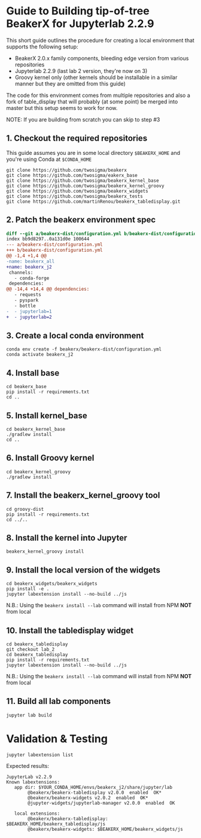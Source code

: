 # Guide to Building tip-of-tree BeakerX for Jupyterlab 2.2.9

This short guide outlines the procedure for creating a local environment that supports the following setup:

- BeakerX 2.0.x family components, bleeding edge version from various repositories
- Jupyterlab 2.2.9 (last lab 2 version, they're now on 3)
- Groovy kernel only (other kernels should be installable in a similar manner but they are omitted from this guide)

The code for this environment comes from multiple repositories and also a fork of table_display that will probably (at some point) be merged into master but this setup seems to work for now.

NOTE: If you are building from scratch you can skip to step #3

## 1. Checkout the required repositories
This guide assumes you are in some local directory `$BEAKERX_HOME` and you're using Conda at `$CONDA_HOME`

```
git clone https://github.com/twosigma/beakerx
git clone https://github.com/twosigma/eakerx_base
git clone https://github.com/twosigma/beakerx_kernel_base
git clone https://github.com/twosigma/beakerx_kernel_groovy
git clone https://github.com/twosigma/beakerx_widgets
git clone https://github.com/twosigma/beakerx_tests
git clone https://github.com/martinRenou/beakerx_tabledisplay.git
```

## 2. Patch the beakerx environment spec
```diff
diff --git a/beakerx-dist/configuration.yml b/beakerx-dist/configuration.yml
index bb9d8297..0a131d0e 100644
--- a/beakerx-dist/configuration.yml
+++ b/beakerx-dist/configuration.yml
@@ -1,4 +1,4 @@
-name: beakerx_all
+name: beakerx_j2
 channels:
   - conda-forge
 dependencies:
@@ -14,4 +14,4 @@ dependencies:
   - requests
   - pyspark
   - bottle
-  - jupyterlab=1
+  - jupyterlab=2
```

## 3. Create a local conda environment
```
conda env create -f beakerx/beakerx-dist/configuration.yml
conda activate beakerx_j2
```

## 4. Install base
```
cd beakerx_base
pip install -r requirements.txt
cd ..
```

## 5. Install kernel_base
```
cd beakerx_kernel_base
./gradlew install
cd ..
```

## 6. Install Groovy kernel
```
cd beakerx_kernel_groovy
./gradlew install
```

## 7. Install the beakerx_kernel_groovy tool
```
cd groovy-dist
pip install -r requirements.txt
cd ../..
```

## 8. Install the kernel into Jupyter
```
beakerx_kernel_groovy install
```

## 9. Install the local version of the widgets
```
cd beakerx_widgets/beakerx_widgets
pip install -e .
jupyter labextension install --no-build ../js 
```

N.B.: Using the `beakerx install --lab` command will install from NPM **NOT** from local 

## 10. Install the tabledisplay widget
```
cd beakerx_tabledisplay
git checkout lab_2
cd beakerx_tabledisplay 
pip install -r requirements.txt
jupyter labextension install --no-build ../js 
```
N.B.: Using the `beakerx install --lab` command will install from NPM **NOT** from local 

## 11. Build all lab components
```
jupyter lab build
```

# Validation & Testing
```
jupyter labextension list
```

Expected results:

```
JupyterLab v2.2.9
Known labextensions:
   app dir: $YOUR_CONDA_HOME/envs/beakerx_j2/share/jupyter/lab
        @beakerx/beakerx-tabledisplay v2.0.0  enabled  OK*
        @beakerx/beakerx-widgets v2.0.2  enabled  OK*
        @jupyter-widgets/jupyterlab-manager v2.0.0  enabled  OK

   local extensions:
        @beakerx/beakerx-tabledisplay: $BEAKERX_HOME/beakerx_tabledisplay/js
        @beakerx/beakerx-widgets: $BEAKERX_HOME/beakerx_widgets/js
```

